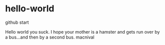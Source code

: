 # hello-world
github start

Hello world you suck. I hope your mother is a hamster and gets run over by a bus...and then by a second bus. 
macnival

